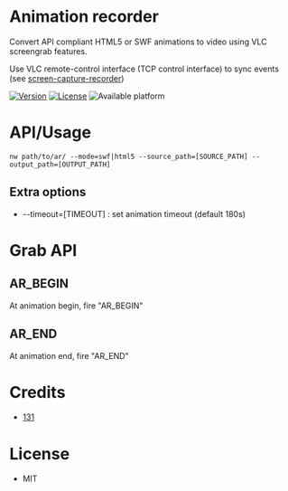 # Animation recorder
Convert API compliant HTML5 or SWF animations to video using VLC screengrab features.

Use VLC remote-control interface (TCP control interface) to sync events (see [screen-capture-recorder](https://github.com/131/screen-recorder)) 

[![Version](https://img.shields.io/npm/v/animationrecorder.svg)](https://www.npmjs.com/package/animationrecorder)
[![License](https://img.shields.io/badge/license-MIT-blue.svg)](http://opensource.org/licenses/MIT)
![Available platform](https://img.shields.io/badge/platform-win32-blue.svg)

# API/Usage

```
nw path/to/ar/ --mode=swf|html5 --source_path=[SOURCE_PATH] --output_path=[OUTPUT_PATH]
```

## Extra options
* --timeout=[TIMEOUT] : set animation timeout (default 180s)

# Grab API
## AR_BEGIN
At animation begin, fire "AR_BEGIN"

## AR_END
At animation end, fire "AR_END"


# Credits
* [131](https://github.com/131)

# License
* MIT